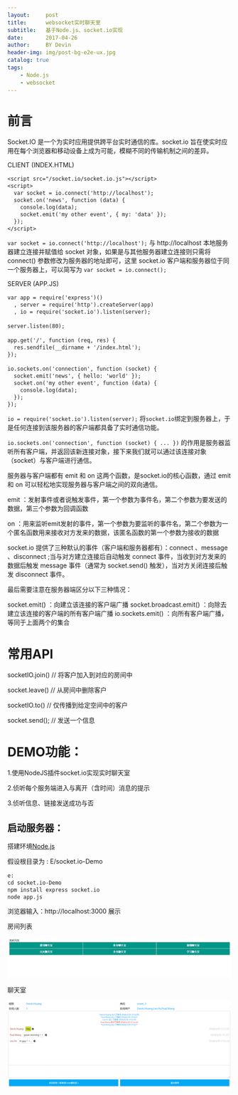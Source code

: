```yaml
---
layout:     post
title:      websocket实时聊天室
subtitle:   基于Node.js、socket.io实现
date:       2017-04-26
author:     BY Devin
header-img: img/post-bg-e2e-ux.jpg
catalog: true
tags:
    - Node.js
    - websocket
---
```


# 前言

Socket.IO 是一个为实时应用提供跨平台实时通信的库。socket.io 旨在使实时应用在每个浏览器和移动设备上成为可能，模糊不同的传输机制之间的差异。

CLIENT (INDEX.HTML)

```
<script src="/socket.io/socket.io.js"></script>
<script>
  var socket = io.connect('http://localhost');
  socket.on('news', function (data) {
	console.log(data);
	socket.emit('my other event', { my: 'data' });
  });
</script>
```

`var socket = io.connect('http://localhost');` 与 http://localhost 本地服务器建立连接并赋值给 socket 对象，如果是与其他服务器建立连接则只需将 connect() 参数修改为服务器的地址即可，这里 socket.io 客户端和服务器位于同一个服务器上，可以简写为 `var socket = io.connect();`

SERVER (APP.JS)

```
var app = require('express')()
  , server = require('http').createServer(app)
  , io = require('socket.io').listen(server);

server.listen(80);

app.get('/', function (req, res) {
  res.sendfile(__dirname + '/index.html');
});

io.sockets.on('connection', function (socket) {
  socket.emit('news', { hello: 'world' });
  socket.on('my other event', function (data) {
	console.log(data);
  });
});
```

`io = require('socket.io').listen(server);` 将`socket.io`绑定到服务器上，于是任何连接到该服务器的客户端都具备了实时通信功能。

`io.sockets.on('connection', function (socket) { ... })` 的作用是服务器监听所有客户端，并返回该新连接对象，接下来我们就可以通过该连接对象（socket）与客户端进行通信。

服务器与客户端都有 emit 和 on 这两个函数，是socket.io的核心函数，通过 emit 和 on 可以轻松地实现服务器与客户端之间的双向通信。

emit ：发射事件或者说触发事件，第一个参数为事件名，第二个参数为要发送的数据，第三个参数为回调函数

on ：用来监听emit发射的事件，第一个参数为要监听的事件名，第二个参数为一个匿名函数用来接收对方发来的数据，该匿名函数的第一个参数为接收的数据

socket.io 提供了三种默认的事件（客户端和服务器都有）：connect 、message 、disconnect ;当与对方建立连接后自动触发 connect 事件，当收到对方发来的数据后触发 message 事件（通常为 socket.send() 触发），当对方关闭连接后触发 disconnect 事件。

最后需要注意在服务器端区分以下三种情况：

socket.emit() ：向建立该连接的客户端广播
socket.broadcast.emit() ：向除去建立该连接的客户端的所有客户端广播
io.sockets.emit() ：向所有客户端广播，等同于上面两个的集合

# 常用API

socketIO.join()                            // 将客户加入到对应的房间中

socket.leave()                             // 从房间中删除客户

socketIO.to()                              // 仅传播到给定空间中的客户

socket.send();                             // 发送一个信息


# DEMO功能：

1.使用NodeJS插件socket.io实现实时聊天室

2.侦听每个服务端进入与离开（含时间）消息的提示

3.侦听信息、链接发送成功与否

    
## 启动服务器：    

搭建环境[Node.js](https://nodejs.org/zh-cn/)

假设根目录为 : E/socket.io-Demo

```
e:
cd socket.io-Demo
npm install express socket.io
node app.js
```

浏览器输入：http://localhost:3000 展示

房间列表

![](/img/pubilc/websocket-room-list.jpg)

聊天室

![](/img/pubilc/websocket-main.jpg)


